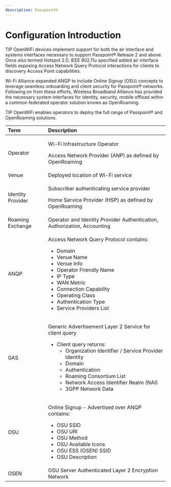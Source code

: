 ```yaml
---
description: Passpoint®
---
```


# Configuration Introduction

TIP OpenWiFi devices implement support for both the air interface and systems interfaces necessary to support Passpoint® Release 2 and above. Once also termed Hotspot 2.0, IEEE 802.11u specified added air interface fields exposing Access Network Query Protocol interactions for clients to discovery Access Point capabilities. 

Wi-Fi Alliance expanded ANQP to include Online Signup \(OSU\) concepts to leverage seamless onboarding and client security for Passpoint® networks. Following on from these efforts, Wireless Broadband Alliance has provided the necessary system interfaces for identity, security, mobile offload within a common federated operator solution known as OpenRoaming. 

TIP OpenWiFi enables operators to deploy the full range of Passpoint® and OpenRoaming solutions. 

<table>
  <thead>
    <tr>
      <th style="text-align:left">Term</th>
      <th style="text-align:left">Description</th>
    </tr>
  </thead>
  <tbody>
    <tr>
      <td style="text-align:left">Operator</td>
      <td style="text-align:left">
        <p>Wi-Fi Infrastructure Operator</p>
        <p>Access Network Provider (ANP) as defined by OpenRoaming</p>
      </td>
    </tr>
    <tr>
      <td style="text-align:left">Venue</td>
      <td style="text-align:left">Deployed location of Wi-Fi service</td>
    </tr>
    <tr>
      <td style="text-align:left">Identity Provider</td>
      <td style="text-align:left">
        <p>Subscriber authenticating service provider</p>
        <p>Home Service Provider (HSP) as defined by OpenRoaming</p>
      </td>
    </tr>
    <tr>
      <td style="text-align:left">Roaming Exchange</td>
      <td style="text-align:left">Operator and Identity Provider Authentication, Authorization, Accounting</td>
    </tr>
    <tr>
      <td style="text-align:left">ANQP</td>
      <td style="text-align:left">
        <p>Access Network Query Protocol contains:</p>
        <ul>
          <li>Domain</li>
          <li>Venue Name</li>
          <li>Venue Info</li>
          <li>Operator Friendly Name</li>
          <li>IP Type</li>
          <li>WAN Metric</li>
          <li>Connection Capability</li>
          <li>Operating Class</li>
          <li>Authentication Type</li>
          <li>Service Providers List</li>
        </ul>
      </td>
    </tr>
    <tr>
      <td style="text-align:left">GAS</td>
      <td style="text-align:left">
        <p>Generic Advertisement Layer 2 Service for client query</p>
        <ul>
          <li>Client query returns:
            <ul>
              <li>Organization Identifier / Service Provider Identity</li>
              <li>Domain</li>
              <li>Authentication</li>
              <li>Roaming Consortium List</li>
              <li>Network Access Identifier Realm (NAI)</li>
              <li>3GPP Network Data</li>
            </ul>
          </li>
        </ul>
      </td>
    </tr>
    <tr>
      <td style="text-align:left">OSU</td>
      <td style="text-align:left">
        <p>Online Signup - Advertised over ANQP contains:</p>
        <p></p>
        <ul>
          <li>OSU SSID</li>
          <li>OSU URI</li>
          <li>OSU Method</li>
          <li>OSU Available Icons</li>
          <li>OSU ESS (OSEN) SSID</li>
          <li>OSU Description</li>
        </ul>
      </td>
    </tr>
    <tr>
      <td style="text-align:left">OSEN</td>
      <td style="text-align:left">OSU Server Authenticated Layer 2 Encryption Network</td>
    </tr>
  </tbody>
</table>

 

